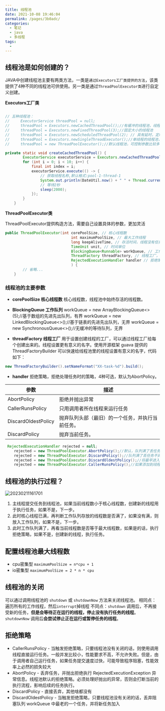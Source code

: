```yaml
---
title: 线程池
date: 2021-10-08 19:46:04
permalink: /pages/3b0adc/
categories:
  - 笔记
  - java
  - 多线程
tags:
  - 
---
```


## 线程池是如何创建的？
JAVA中创建线程池主要有两类方法，一类是`通过Executors工厂类提供的方法`，该类提供了4种不同的线程池可供使用。另一类是通过`ThreadPoolExecutor类`进行自定义创建。

**Executors工厂类**

```java

// 五种线程池：
//     ExecutorService threadPool = null;
//     threadPool = Executors.newCachedThreadPool();//有缓冲的线程池，线程数 JVM 控制
//     threadPool = Executors.newFixedThreadPool(3);//固定大小的线程池
//     threadPool = Executors.newScheduledThreadPool(2); // 具有延时，定时功能
//     threadPool = Executors.newSingleThreadExecutor();//单线程的线程池，只有一个线程在工作
//     threadPool = new ThreadPoolExecutor();//默认线程池，可控制参数比较多   

private static void createCachedThreadPool() {
        ExecutorService executorService = Executors.newCachedThreadPool();
        for (int i = 0; i < 10; i++) {
            final int index = i;
            executorService.execute(() -> {
                // 获取线程名称,默认格式:pool-1-thread-1
                System.out.println(DateUtil.now() + " " + Thread.currentThread().getName() + " " + index);
                // 等待2秒
                sleep(2000);
            });
        }
    }
```

**ThreadPoolExecutor类**

ThreadPoolExecutor提供构造方法，需要自己设置具体的参数，更加灵活
```java
public ThreadPoolExecutor(int corePoolSize, // 核心线程数
                              int maximumPoolSize, // 最大工作线程
                              long keepAliveTime, // 存活时间，线程没有任务执行时最多保持多久时间会终止。
                              TimeUnit unit, // 时间单位
                              BlockingQueue<Runnable> workQueue, // 工作队列
                              ThreadFactory threadFactory, // 线程工厂，主要用来创建线程，默及正常优先级、非守护线程。
                              RejectedExecutionHandler handler // 拒绝策略，当创建新线程使线程数大于最大线程的情况下，会执行
                              ) {
        // 省略...
    }
```

### 线程池的主要参数
- **corePoolSize 核心线程数**
核心线程数，线程池中始终存活的线程数。

- **BlockingQueue 工作队列**
    workQueue = new ArrayBlockingQueue<>(5);//基于数组的先进先出队列，有界
    workQueue = new LinkedBlockingQueue<>();//基于链表的先进先出队列，无界
    workQueue = new SynchronousQueue<>();//无缓冲的等待队列，无界

- **threadFactory 线程工厂**
用于设置创建线程的工厂，可以通过线程工厂给每个创建出来的。线程设置更有意义的名字。使用开源框架 guava 提供的 ThreadFactoryBuilder 可以快速给线程池里的线程设置有意义的名字，代码如下：
```java
new ThreadFactoryBuilder().setNameFormat("XX-task-%d").build();
```
- **handler**
拒绝策略，拒绝处理任务时的策略，4种可选，默认为AbortPolicy。
	
| 参数                | 描述                                             |
| ------------------- | ------------------------------------------------ |
| AbortPolicy         | 拒绝并抛出异常                                   |
| CallerRunsPolicy    | 只用调用者所在线程来运行任务                     |
| DiscardOldestPolicy | 抛弃队列头部（最旧）的一个任务，并执行当前任务。 |
| DiscardPolicy       | 抛弃当前任务。                                   |

```java
 RejectedExecutionHandler rejected = null;
    rejected = new ThreadPoolExecutor.AbortPolicy();//默认，队列满了丢任务抛出异常
    rejected = new ThreadPoolExecutor.DiscardPolicy();//队列满了丢任务不异常
    rejected = new ThreadPoolExecutor.DiscardOldestPolicy();//将最早进入队列的任务删，之后再尝试加入队列
    rejected = new ThreadPoolExecutor.CallerRunsPolicy();//如果添加到线程池失败，那么主线程会自己去执行
```

## 线程池的执行过程？

![20230211161701](https://img.ggball.top/picGo/20230211161701.png)

1. 主线程提交任务到线程池，如果当前线程数小于核心线程数，创建新的线程用于执行任务，如果不是，下一步。
2. 此时核心线程已满，再判断工作队列存放的线程数是否满了，如果没有满，则放入工作队列，如果不是，下一步。
3. 此时工作队列满了，再看当前线程数是否等于最大线程数，如果是的话，执行拒绝策略，如果不是，创建新的线程，执行任务。





## 配置线程池最大线程数
- cpu密集型 `maximumPoolSize = n*cpu + 1`
- io密集型 `maximumPoolSize = 2 * n * cpu`


## 线程池的关闭

可以通过调用线程池的 `shutdown` 或 `shutdownNow` 方法来关闭线程池。
相同点：遍历所有的工作线程，然后`interrupt`掉线程
不同点：`shutdown` 调用后，不再接受新的任务，**但是会等待正在运行的线程，停止没有执行任务的线程**。
`shutdownNow` 调用后**会尝试停止正在运行或暂停任务的线程**。


## 拒绝策略
- CallerRunsPolicy - 当触发拒绝策略，只要线程池没有关闭的话，则使用调用线程直接运行任务。一般并发比较小，性能要求不高，不允许失败。但是，由于调用者自己运行任务，如果任务提交速度过快，可能导致程序阻塞，性能效率上必然的损失较大
- AbortPolicy - 丢弃任务，并抛出拒绝执行 RejectedExecutionException 异常信息。线程池默认的拒绝策略。必须处理好抛出的异常，否则会打断当前的执行流程，影响后续的任务执行。
- DiscardPolicy - 直接丢弃，其他啥都没有
- DiscardOldestPolicy - 当触发拒绝策略，只要线程池没有关闭的话，丢弃阻塞队列 workQueue 中最老的一个任务，并将新任务加入
